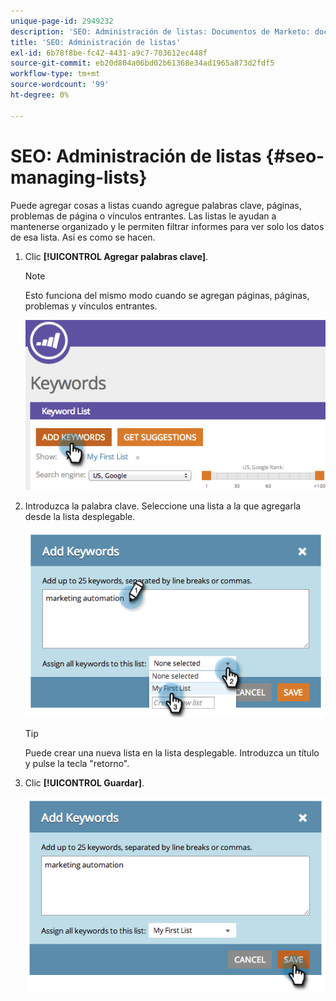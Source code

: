 ```yaml
---
unique-page-id: 2949232
description: 'SEO: Administración de listas: Documentos de Marketo: documentación del producto'
title: 'SEO: Administración de listas'
exl-id: 6b78f8be-fc42-4431-a9c7-703612ec448f
source-git-commit: eb20d804a06bd02b61368e34ad1965a873d2fdf5
workflow-type: tm+mt
source-wordcount: '99'
ht-degree: 0%

---
```


# SEO: Administración de listas {#seo-managing-lists}

Puede agregar cosas a listas cuando agregue palabras clave, páginas, problemas de página o vínculos entrantes. Las listas le ayudan a mantenerse organizado y le permiten filtrar informes para ver solo los datos de esa lista. Así es como se hacen.

1. Clic **[!UICONTROL Agregar palabras clave]**.

   >[!NOTE]
   >
   >Esto funciona del mismo modo cuando se agregan páginas, páginas, problemas y vínculos entrantes.

   ![](assets/image2014-9-18-13-3a24-3a35.png)

1. Introduzca la palabra clave. Seleccione una lista a la que agregarla desde la lista desplegable.

   ![](assets/image2014-9-18-13-3a24-3a50.png)

   >[!TIP]
   >
   >Puede crear una nueva lista en la lista desplegable. Introduzca un título y pulse la tecla &quot;retorno&quot;.

1. Clic **[!UICONTROL Guardar]**.

   ![](assets/image2014-9-18-13-3a25-3a36.png)
